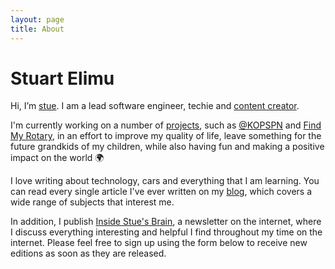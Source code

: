 ```yaml
---
layout: page
title: About
---
```


# Stuart Elimu

Hi, I’m [stue](). I am a lead software engineer, techie and [content creator](). 

I'm currently working on a number of [projects](/work), such as [@KOPSPN]() and [Find My Rotary](), in an effort to improve my quality of life, leave something for the future grandkids of my children, while also having fun and making a positive impact on the world 🌍

I love writing about technology, cars and everything that I am learning. You can read every single article I've ever written on my [blog](/blog), which covers a wide range of subjects that interest me. 

In addition, I publish [Inside Stue's Brain](/newsletter), a newsletter on the internet, where I discuss everything interesting and helpful I find throughout my time on the internet. Please feel free to sign up using the form below to receive new editions as soon as they are released. 

<script async data-uid="3df2bee2cc" src="https://wondrous-speaker-8686.ck.page/3df2bee2cc/index.js"></script>
